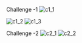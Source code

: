 Challenge -1
![c1_1](https://github.com/tayademeenakashi5/NiiT-all-Assignments/assets/85633773/3640da7a-06c2-4d15-99f7-085aa031fffd)

![c1_2](https://github.com/tayademeenakashi5/NiiT-all-Assignments/assets/85633773/784057e9-fdb7-42e6-8190-f6d562f9c100)
![c1_3](https://github.com/tayademeenakashi5/NiiT-all-Assignments/assets/85633773/f583197d-b5ad-4b1a-95c2-e3f1ac29e6fb)

Challenge -2
![c2_1](https://github.com/tayademeenakashi5/NiiT-all-Assignments/assets/85633773/67191051-2c9b-4d3a-a0c3-9a1c598389d1)
![c2_2](https://github.com/tayademeenakashi5/NiiT-all-Assignments/assets/85633773/46e9ecbc-ef99-412a-a599-929966fc1063)
